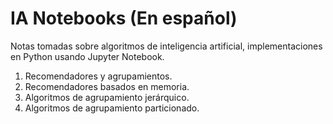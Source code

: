 # IA Notebooks (En español)

Notas tomadas sobre algoritmos de inteligencia artificial, implementaciones en Python usando Jupyter Notebook.

01. Recomendadores y agrupamientos.
02. Recomendadores basados en memoria.
03. Algoritmos de agrupamiento jerárquico.
04. Algoritmos de agrupamiento particionado.
